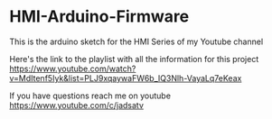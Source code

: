 # HMI-Arduino-Firmware
This is the arduino sketch for the HMI Series of my Youtube channel


Here's the link to the playlist with all the information for this project
https://www.youtube.com/watch?v=MdItenf5Iyk&list=PLJ9xqaywaFW6b_IQ3Nlh-VayaLq7eKeax

If you have questions reach me on youtube
https://www.youtube.com/c/jadsatv
